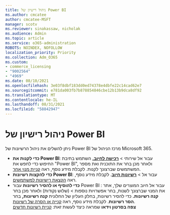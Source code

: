 ```yaml
---
title: ניהול רישיון של Power BI
ms.author: cmcatee
author: cmcatee-MSFT
manager: scotv
ms.reviewer: sinakassaw, nicholak
ms.audience: Admin
ms.topic: article
ms.service: o365-administration
ROBOTS: NOINDEX, NOFOLLOW
localization_priority: Priority
ms.collection: Adm_O365
ms.custom:
- commerce_licensing
- "9002564"
- "4969"
ms.date: 08/10/2021
ms.openlocfilehash: 3e03f8dbf183dd0ed74378e4dbfe22c14cad62e7
ms.sourcegitcommit: e781da003fb7b878854846cbe12b13b9dca8df92
ms.translationtype: MT
ms.contentlocale: he-IL
ms.lasthandoff: 08/31/2021
ms.locfileid: "58842947"
---
```

# <a name="power-bi-license-management"></a>ניהול רישיון של Power BI

ניתן להשלים את ניהול הרשיונות של Power BI מרכז הניהול של Microsoft 365.

- **כדי לקנות את Power BI**: עבור אל שירותי  \> **[רכישה לחיוב.](https://go.microsoft.com/fwlink/p/?linkid=868433)** השתמש בתיבת החיפוש כדי לחפש את "Power BI", ולאחר מכן בחר את התוכנית ואת מספר המשתמשים שברצונך לקנות. לקבלת מידע נוסף, ראה [קניית מנוי אחר](https://docs.microsoft.com/microsoft-365/commerce/try-or-buy-microsoft-365#buy-a-different-subscription).
- **כדי להקצות רשיונות Power BI**: עבור אל   >  **[רשיונות חיוב](https://go.microsoft.com/fwlink/p/?linkid=842264)**. לקבלת מידע נוסף, ראה [הקצאת רישיונות למשתמשים](https://docs.microsoft.com/microsoft-365/admin/manage/assign-licenses-to-users).
- **כדי להוסיף או להסיר רשיונות** עבור Power BI : עבור אל חיוב המוצרים שלך, אתר את המנוי שברצונך לשנות, בחר אפשרויות נוספות  >  **[](https://go.microsoft.com/fwlink/p/?linkid=842054)**(שלוש נקודות) ולאחר מכן בחר **קנה רשיונות.**  כדי להסיר רשיונות, בחלק העליון של החלונית **קנה רשיונות,** בחר **הסר רשיונות**. לקבלת מידע נוסף, ראה [קנייה או הסרה של רשיונות](https://docs.microsoft.com/microsoft-365/commerce/licenses/buy-licenses).\
**צפה בסרטון וידאו** שמראה כיצד לעשות זאת: [קניית רשיונות חדשים](https://go.microsoft.com/fwlink/p/?linkid=2154857)